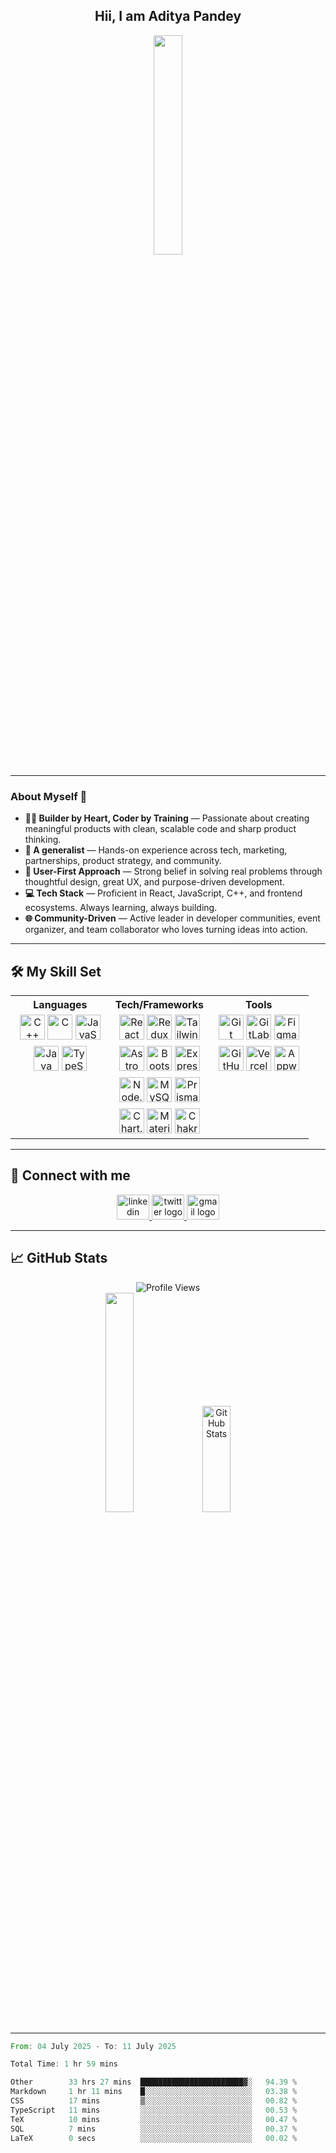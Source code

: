 <div align="center">
  
## Hii, I am Aditya Pandey  
<img src="https://media3.giphy.com/media/v1.Y2lkPTc5MGI3NjExOW94ZnF4cHV4dnYzbHdmMHNnNTBieWJ0NTlla2l4a2UxcTFyeXFldSZlcD12MV9pbnRlcm5hbF9naWZfYnlfaWQmY3Q9Zw/2FayYXU90QS9MmAIo/giphy.gif" width="30%" />

</div>

---

### About Myself 👋  

- **👨‍💻 Builder by Heart, Coder by Training** — Passionate about creating meaningful products with clean, scalable code and sharp product thinking.  
- **🚀 A generalist** — Hands-on experience across tech, marketing, partnerships, product strategy, and community.  
- **🧠 User-First Approach** — Strong belief in solving real problems through thoughtful design, great UX, and purpose-driven development.  
- **💻 Tech Stack** — Proficient in React, JavaScript, C++, and frontend ecosystems. Always learning, always building.  
- **🌐 Community-Driven** — Active leader in developer communities, event organizer, and team collaborator who loves turning ideas into action.  

---

## 🛠️ My Skill Set

<table align="center" width="100%">
  <tr>
    <th width="33%">Languages</th>
    <th width="33%">Tech/Frameworks</th>
    <th width="33%">Tools</th>
  </tr>
  <tr>
    <td align="center">
      <img src="https://profilinator.rishav.dev/skills-assets/cplusplus-original.svg" alt="C++" width="40" height="40" />
      <img src="https://profilinator.rishav.dev/skills-assets/c-original.svg" alt="C" width="40" height="40" />
      <img src="https://profilinator.rishav.dev/skills-assets/javascript-original.svg" alt="JavaScript" width="40" height="40" />
    </td>
    <td align="center">
      <img src="https://profilinator.rishav.dev/skills-assets/react-original-wordmark.svg" alt="React" width="40" height="40" />
      <img src="https://profilinator.rishav.dev/skills-assets/redux-original.svg" alt="Redux" width="40" height="40" />
      <img src="https://profilinator.rishav.dev/skills-assets/tailwindcss.svg" alt="TailwindCSS" width="40" height="40" />
    </td>
    <td align="center">
      <img src="https://skillicons.dev/icons?i=git" alt="Git" width="40" height="40" />
      <img src="https://skillicons.dev/icons?i=gitlab" alt="GitLab" width="40" height="40" />
      <img src="https://skillicons.dev/icons?i=figma" alt="Figma" width="40" height="40" />
    </td>
  </tr>
  <tr>
    <td align="center">
      <img src="https://profilinator.rishav.dev/skills-assets/java-original-wordmark.svg" alt="Java" width="40" height="40" />
      <img src="https://profilinator.rishav.dev/skills-assets/typescript-original.svg" alt="TypeScript" width="40" height="40" />
    </td>
    <td align="center">
      <img src="https://cdn.simpleicons.org/astro/FF5D01" alt="Astro" width="40" height="40" />
      <img src="https://cdn.jsdelivr.net/gh/devicons/devicon/icons/bootstrap/bootstrap-original.svg" alt="Bootstrap" width="40" height="40" />
      <img src="https://skillicons.dev/icons?i=express" alt="Express" width="40" height="40" />
    </td>
    <td align="center">
      <img src="https://skillicons.dev/icons?i=github" alt="GitHub" width="40" height="40" />
      <img src="https://skillicons.dev/icons?i=vercel" alt="Vercel" width="40" height="40" />
      <img src="https://cdn.simpleicons.org/appwrite/F02E65" alt="Appwrite" width="40" height="40" />
    </td>
  </tr>
  <tr>
    <td></td>
    <td align="center">
      <img src="https://cdn.jsdelivr.net/gh/devicons/devicon/icons/nodejs/nodejs-original.svg" alt="Node.js" width="40" height="40" />
      <img src="https://skillicons.dev/icons?i=mysql" alt="MySQL" width="40" height="40" />
      <img src="https://skillicons.dev/icons?i=prisma" alt="Prisma" width="40" height="40" />
    </td>
    <td></td>
  </tr>
  <tr>
    <td></td>
    <td align="center">
      <img src="https://profilinator.rishav.dev/skills-assets/logo-title.svg" alt="Chart.js" width="40" height="40" />
      <img src="https://profilinator.rishav.dev/skills-assets/mui.png" alt="Material-UI" width="40" height="40" />
      <img src="https://profilinator.rishav.dev/skills-assets/chakraui.png" alt="Chakra UI" width="40" height="40" />
    </td>
    <td></td>
  </tr>
</table>

---

## 📱 Connect with me  
<p align="center">
  <a href="https://www.linkedin.com/in/aditya-pandey-1a96b0213/" target="_blank">
    <img src="https://raw.githubusercontent.com/maurodesouza/profile-readme-generator/master/src/assets/icons/social/linkedin/default.svg" width="52" height="40" alt="linkedin logo"  />
  </a>
  <a href="https://twitter.com/adityapandey78" target="_blank">
    <img src="https://raw.githubusercontent.com/maurodesouza/profile-readme-generator/master/src/assets/icons/social/twitter/default.svg" width="52" height="40" alt="twitter logo"  />
  </a>
  <a href="mailto:adityapandey.2402@gmail.com" target="_blank">
  <img src="https://raw.githubusercontent.com/maurodesouza/profile-readme-generator/master/src/assets/icons/social/gmail/default.svg" width="52" height="40" alt="gmail logo" />
</a>
</p>

---

## 📈 GitHub Stats  
<p align="center">
  <img src="https://komarev.com/ghpvc/?username=adityapandey78&style=flat-square" alt="Profile Views" />
  <br/>
  <img src="https://github-readme-stats.vercel.app/api/top-langs/?username=anuraghazra&layout=compact&theme=tokyonight" width="30%" />
  <img src="https://github-readme-stats.vercel.app/api?username=adityapandey78&show_icons=true&count_private=true&hide_border=true" alt="GitHub Stats" width="30%" height="170px" />
</p>

---
<!--START_SECTION:waka-->

```rust
From: 04 July 2025 - To: 11 July 2025

Total Time: 1 hr 59 mins

Other        33 hrs 27 mins  ███████████████████████▓░   94.39 %
Markdown     1 hr 11 mins    █░░░░░░░░░░░░░░░░░░░░░░░░   03.38 %
CSS          17 mins         ▒░░░░░░░░░░░░░░░░░░░░░░░░   00.82 %
TypeScript   11 mins         ░░░░░░░░░░░░░░░░░░░░░░░░░   00.53 %
TeX          10 mins         ░░░░░░░░░░░░░░░░░░░░░░░░░   00.47 %
SQL          7 mins          ░░░░░░░░░░░░░░░░░░░░░░░░░   00.37 %
LaTeX        0 secs          ░░░░░░░░░░░░░░░░░░░░░░░░░   00.02 %
```

<!--END_SECTION:waka-->


